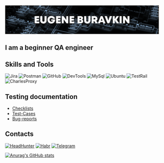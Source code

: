![Header](https://github.com/EugeneHero/eugenehero/blob/main/assets/head.png)

## I am a beginner QA engineer

## Skills and Tools
![Jira](https://img.shields.io/badge/-Jira-090909?style=for-the-badge&logo=jira&logoColor=2481FC)
![Postman](https://img.shields.io/badge/-Postman-090909?style=for-the-badge&logo=postman&logoColor=F26B3A)
![GitHub](https://img.shields.io/badge/-GitHub-090909?style=for-the-badge&logo=GitHub&logoColor=FFFFFF)
![DevTools](https://img.shields.io/badge/-devtools-090909?style=for-the-badge&logo=googlechrome&logoColor=239443)
![MySql](https://img.shields.io/badge/-mysql-090909?style=for-the-badge&logo=mysql&logoColor=E97100)
![Ubuntu](https://img.shields.io/badge/-Ubuntu-090909?style=for-the-badge&logo=ubuntu&logoColor=DD4814)
![TestRail](https://img.shields.io/badge/-TestRail-090909?style=for-the-badge&logo=testrail&logoColor=2481FC)
![CharlesProxy](https://img.shields.io/badge/-Charlesproxy-090909?style=for-the-badge&logo=Charlesproxy&logoColor=2481FC)


## Testing documentation

- [Checklists](https://github.com/EugeneHero/Checklists)
- [Test-Cases](https://github.com/EugeneHero/Checklists)
- [Bug-reports](https://github.com/EugeneHero/Bug-reports)


## Contacts

[![HeadHunter](https://img.shields.io/badge/-Headhunter-090909?style=for-the-badge&logo=headhunter&logoColor=2481FC)](https://tomsk.hh.ru/applicant/resumes/view?resume=1c85c82aff0b72a1430039ed1f45434e513751)
[![Habr](https://img.shields.io/badge/-Habr-090909?style=for-the-badge&logo=habr&logoColor=E34D34)](https://career.habr.com/eugenehero)
[![Telegram](https://img.shields.io/badge/-Telegram-090909?style=for-the-badge&logo=telegram&logoColor=279FDA)](https://t.me/Eugenehero)


<!-- [![LinkedIn](https://img.shields.io/badge/-LinkedIn-090909?style=for-the-badge&logo=Linkedin&logoColor=2481FC)](https://www.linkedin.com/in/%D0%B5%D0%B2%D0%B3%D0%B5%D0%BD%D0%B8%D0%B9-%D0%B1%D1%83%D1%80%D0%B0%D0%B2%D0%BA%D0%B8%D0%BD-605666258/)-->
 <!-- [![gmail](https://img.shields.io/badge/-gmail-090909?style=for-the-badge&logo=gmail&logoColor=EA4335)](https://detonator220@gmail.com) -->


[![Anurag's GitHub stats](https://github-readme-stats.vercel.app/api?username=EugeneHero&count_private=true&show_icons=true)](https://github.com/anuraghazra/github-readme-stats)